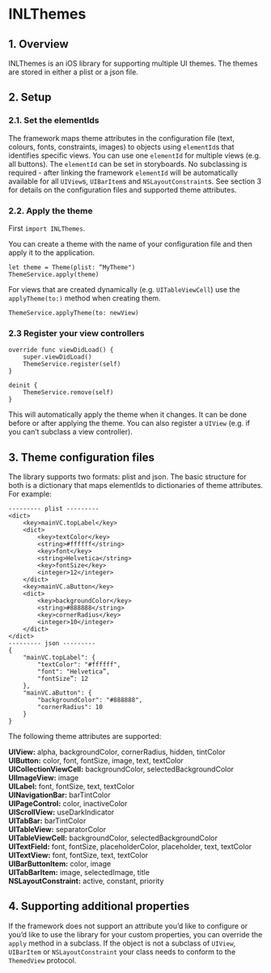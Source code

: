 # INLThemes

## 1. Overview
INLThemes is an iOS library for supporting multiple UI themes.
The themes are stored in either a plist or a json file.

## 2. Setup
### 2.1. Set the elementIds
The framework maps theme attributes in the configuration file (text, colours, fonts, constraints, images) to objects using `elementId`s that identifies specific views. You can use one `elementId` for multiple views (e.g. all buttons).
The `elementId` can be set in storyboards. No subclassing is required - after linking the framework `elementId` will be automatically available for all `UIView`s, `UIBarItem`s and `NSLayoutConstraint`s. See section 3 for details on the configuration files and supported theme attributes.

### 2.2. Apply the theme
First `import INLThemes`.

You can create a theme with the name of your configuration file and then apply it to the application.
```
let theme = Theme(plist: “MyTheme")
ThemeService.apply(theme)
```

For views that are created dynamically (e.g. `UITableViewCell`) use the `applyTheme(to:)` method when creating them.
```
ThemeService.applyTheme(to: newView)
```

### 2.3 Register your view controllers
```
override func viewDidLoad() {
    super.viewDidLoad()
    ThemeService.register(self)
}

deinit {
    ThemeService.remove(self)
}
```
This will automatically apply the theme when it changes. It can be done before or after applying the theme. You can also register a `UIView` (e.g. if you can’t subclass a view controller).


## 3. Theme configuration files
The library supports two formats: plist and json. The basic structure for both is a dictionary that maps elementIds to dictionaries of theme attributes. For example:
```
--------- plist ---------
<dict>
	<key>mainVC.topLabel</key>
	<dict>
		<key>textColor</key>
		<string>#ffffff</string>
		<key>font</key>
		<string>Helvetica</string>
		<key>fontSize</key>
		<integer>12</integer>
	</dict>
	<key>mainVC.aButton</key>
	<dict>
		<key>backgroundColor</key>
		<string>#888888</string>
		<key>cornerRadius</key>
		<integer>10</integer>
	</dict>
</dict>
--------- json ---------
{
	"mainVC.topLabel": {
		"textColor": "#ffffff",
		"font": "Helvetica”,
		"fontSize”: 12
	},
	"mainVC.aButton": {
		"backgroundColor": "#888888",
		"cornerRadius": 10
	}
}
```

The following theme attributes are supported:

**UIView:** alpha, backgroundColor, cornerRadius, hidden, tintColor<br>
**UIButton:** color, font, fontSize, image, text, textColor<br>
**UICollectionViewCell:** backgroundColor, selectedBackgroundColor<br>
**UIImageView:** image<br>
**UILabel:** font, fontSize, text, textColor<br>
**UINavigationBar:** barTintColor<br>
**UIPageControl:** color, inactiveColor<br>
**UIScrollView:** useDarkIndicator<br>
**UITabBar:** barTintColor<br>
**UITableView:** separatorColor<br>
**UITableViewCell:** backgroundColor, selectedBackgroundColor<br>
**UITextField:** font, fontSize, placeholderColor, placeholder, text, textColor<br>
**UITextView:** font, fontSize, text, textColor<br>
**UIBarButtonItem:** color, image<br>
**UITabBarItem:** image, selectedImage, title<br>
**NSLayoutConstraint:** active, constant, priority<br>

## 4. Supporting additional properties

If the framework does not support an attribute you’d like to configure or you’d like to use the library for your custom properties, you can override the `apply` method in a subclass. If the object is not a subclass of `UIView`, `UIBarItem` or `NSLayoutConstraint` your class needs to conform to the `ThemedView` protocol.
